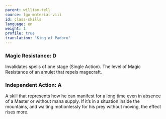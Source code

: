 ```yaml
---
parent: william-tell
source: fgo-material-viii
id: class-skills
language: en
weight: 1
profile: true
translation: "King of Padoru"
---
```


### Magic Resistance: D

Invalidates spells of one stage (Single Action).
The level of Magic Resistance of an amulet that repels magecraft.

### Independent Action: A

A skill that represents how he can manifest for a long time even in absence of a Master or without mana supply.
If it’s in a situation inside the mountains, and waiting motionlessly for his prey without moving, the effect rises more.
